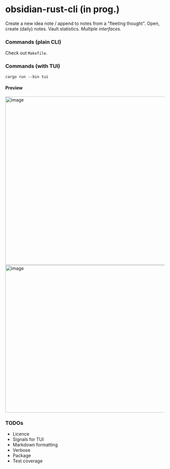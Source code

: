 # obsidian-rust-cli (in prog.)

Create a new idea note / append to notes from a "fleeting thought". Open, create (daily) notes. Vault statistics. _Multiple interfaces._

### Commands (plain CLI)

Check out `Makefile`.

### Commands (with TUI)

```
cargo run --bin tui
```

#### Preview

<img width="1097" height="531" alt="image" src="https://github.com/user-attachments/assets/5198d4e3-ebdb-4de3-8d0f-0f254cfaa39a" />
<img width="1096" height="465" alt="image" src="https://github.com/user-attachments/assets/c9ad98ea-74ae-4bed-9605-41b646aee986" />

### TODOs

- Licence
- Signals for TUI
- Markdown formatting
- Verbose
- Package
- Test coverage
